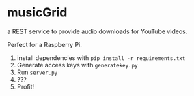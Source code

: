 # musicGrid
a REST service to provide audio downloads for YouTube videos.  
  
Perfect for a Raspberry Pi.  

1. install dependencies with `pip install -r requirements.txt`  
2. Generate access keys with `generatekey.py`  
3. Run `server.py`  
4. ???  
5. Profit!  